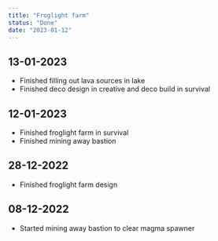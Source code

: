 ```yaml
---
title: "Froglight farm"
status: "Done"
date: "2023-01-12"
---
```


## 13-01-2023
- Finished filling out lava sources in lake
- Finished deco design in creative and deco build in survival

## 12-01-2023
- Finished froglight farm in survival
- Finished mining away bastion

## 28-12-2022
- Finished froglight farm design

## 08-12-2022
- Started mining away bastion to clear magma spawner